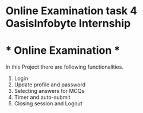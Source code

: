 # Online Examination task 4 OasisInfobyte Internship 

# * Online Examination *

In this Project there are following functionalities.

1. Login 
2. Update profile and password 
3. Selecting answers for MCQs
4. Timer and auto-submit 
5. Closing session and Logout

